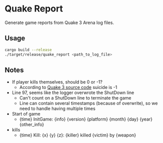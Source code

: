 # Quake Report

Generate game reports from Quake 3 Arena log files.

## Usage

```bash
cargo build --release
./target/release/quake_report <path_to_log_file>
```

## Notes

- If player kills themselves, should be 0 or -1?
  - According to [Quake 3 source code](https://github.com/id-Software/Quake-III-Arena/blob/dbe4ddb10315479fc00086f08e25d968b4b43c49/code/game/g_combat.c#L513) suicide is -1
- Line 97, seems like the logger overwrote the ShutDown line
  - Can't count on a ShutDown line to terminate the game
  - Line can contain several timestamps (because of overwrite), so we need to handle having multiple times
- Start of game
  - {time} InitGame: {info} {version} {platform} {month} {day} {year}{other_info}
- kills
  - {time} Kill: {x} {y} {z}: {killer} killed {victim} by {weapon}
